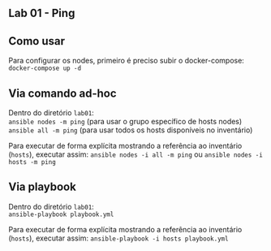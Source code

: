 ## Lab 01 - Ping 


## Como usar
Para configurar os nodes, primeiro é preciso subir o docker-compose:  
`docker-compose up -d`

## Via comando ad-hoc 
Dentro do diretório `lab01`:   
`ansible nodes -m ping` (para usar o grupo específico de hosts nodes)   
`ansible all -m ping` (para usar todos os hosts disponíveis no inventário)

Para executar de forma explícita mostrando a referência ao inventário (`hosts`), executar assim:
`ansible nodes -i all -m ping` ou `ansible nodes -i hosts -m ping` 

## Via playbook
Dentro do diretório `lab01`:   
`ansible-playbook playbook.yml`

Para executar de forma explícita mostrando a referência ao inventário (`hosts`), executar assim:
`ansible-playbook -i hosts playbook.yml`

